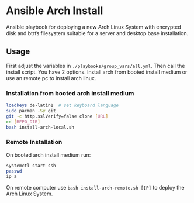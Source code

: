 # Ansible Arch Install

Ansible playbook for deploying a new Arch Linux System with encrypted disk and btrfs filesystem suitable for a server and desktop base installation.

## Usage

First adjust the variables in `./playbooks/group_vars/all.yml`. Then call the install script. You have 2 options. Install arch from booted install medium or use an remote pc to install arch linux.

### Installation from booted arch install medium

```bash
loadkeys de-latin1  # set keyboard language
sudo pacman -Sy git
git -c http.sslVerify=false clone [URL]
cd [REPO_DIR]
bash install-arch-local.sh
```

### Remote Installation

On booted arch install medium run:

```bash
systemctl start ssh
passwd
ip a
```

On remote computer use `bash install-arch-remote.sh [IP]` to deploy the Arch Linux System.
